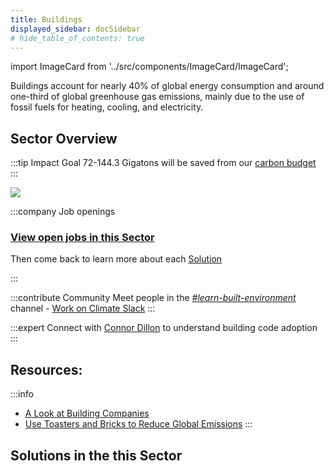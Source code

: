 ```yaml
---
title: Buildings
displayed_sidebar: docSidebar
# hide_table_of_contents: true
---
```

import ImageCard from '../src/components/ImageCard/ImageCard';

Buildings account for nearly 40% of global energy consumption and around one-third of global greenhouse gas emissions, mainly due to the use of fossil fuels for heating, cooling, and electricity. 

## Sector Overview

:::tip Impact Goal
72-144.3 Gigatons will be saved from our [carbon budget](/glossary/#carbon-budget)
:::

![](/../static/img/buildings.jpg)

:::company Job openings
### [View open jobs in this Sector](https://climatebase.org/jobs?l=&q=&sectors=Buildings&p=0&remote=false)

Then come back to learn more about each [Solution](#solutions-in-this-sector)

<!--This is the best strategy to accelerate your expertise as a top candidate-->
:::

:::contribute Community
Meet people in the *[#learn-built-environment](https://app.slack.com/client/T017M28BLSG/C033K3U1ZQR)* channel - [Work on Climate Slack](https://workonclimate.org)
:::

:::expert
Connect with [Connor Dillon](https://www.linkedin.com/in/connorjdillon/) to understand building code adoption
:::

## Resources:

:::info
- [A Look at Building Companies](https://www.climatedrift.com/p/a-look-at-building-companies?utm_source=%2Fsearch%2Finsulation&utm_medium=reader2)
- [Use Toasters and Bricks to Reduce Global Emissions](https://www.climatedrift.com/p/how-to-use-toasters-and-bricks-to)
:::

## Solutions in the this Sector

<div style={{ display: 'flex', flexWrap: 'wrap'}}>

  <ImageCard
  title="Alternative Refrigerants"
  description="Substitutes for traditional refrigerants with lower Global Warming Potential, reducing greenhouse gas emissions."
  imageUrl="/img/co2-refrigeration.jpg"
  linkUrl="../solution-alternative-refrigerants"
/>

  <ImageCard
    title="Biogas for Cooking"
    description="Use of biogas, produced from organic waste, as a clean and renewable cooking fuel."
    imageUrl="/img/biogas-for-cooking.jpg"
    linkUrl="../solution-biogas-for-cooking"
  />

  <ImageCard
    title="Building Automation Systems"
    description="Integrated technology controlling building operations for energy efficiency and occupant comfort."
    imageUrl="/img/building-automation.png"
    linkUrl="../solution-building-automation-systems"
  />

  <ImageCard
    title="Building Retrofitting"
    description="Process of upgrading existing buildings with energy-efficient measures to reduce energy consumption."
    imageUrl="/img/building-retrofitting.jpg"
    linkUrl="../solution-building-retrofitting"
  />

  <ImageCard
    title="Clean Cooking"
    description="Adoption of clean and efficient cooking technologies to reduce indoor air pollution and emissions."
    imageUrl="/img/clean-cooking.jpg"
    linkUrl="../solution-clean-cooking"
  />

  <ImageCard
    title="District Heating"
    description="Centralized heating systems that supply thermal energy to multiple buildings, increasing energy efficiency."
    imageUrl="/img/district-heating.jpg"
    linkUrl="../solution-district-heating"
  />

  <ImageCard
    title="Dynamic Glass"
    description="Smart glass technology that adapts its tint in response to changing environmental conditions, reducing energy use."
    imageUrl="/img/dynamic-glass.jpg"
    linkUrl="../solution-dynamic-glass"
  />

  <ImageCard
    title="Green and Cool Roofs"
    description="Roofing systems with vegetation or reflective materials to reduce heat absorption and energy consumption."
    imageUrl="/img/green-roofing.png"
    linkUrl="../solution-green-and-cool-roofs"
  />

  <ImageCard
    title="High-Efficiency Heat Pumps"
    description="Heat pumps that efficiently transfer heat between indoor and outdoor environments for heating and cooling."
    imageUrl="/img/high-efficiency-heat-pumps.png"
    linkUrl="../solution-high-efficiency-heat-pumps"
  />

  <ImageCard
    title="High-Performance Glass"
    description="Advanced glass technology that enhances insulation and energy efficiency in buildings."
    imageUrl="/img/high-performance-glass.png"
    linkUrl="../solution-high-performance-glass"
  />

  <ImageCard
    title="Insulation"
    description="Materials used to prevent heat loss or gain, improving energy efficiency in buildings."
    imageUrl="/img/insulation.jpg"
    linkUrl="../solution-insulation"
  />

  <ImageCard
    title="Low-Flow Fixtures"
    description="Water fixtures designed to reduce water consumption and promote efficient water use."
    imageUrl="/img/low-flow-fixtures.png"
    linkUrl="../solution-low-flow-fixtures"
  />

  <ImageCard
    title="Net Zero Buildings"
    description="Buildings designed to produce as much energy as they consume, achieving net-zero emissions."
    imageUrl="/img/net-zero-buildings.jpg"
    linkUrl="../solution-net-zero-buildings"
  />

  <ImageCard
    title="Refrigerant Management"
    description="Effective management and proper disposal of refrigerants to minimize emissions of potent greenhouse gases."
    imageUrl="/img/refrigerant-management.png"
    linkUrl="../solution-refrigerant-management"
  />

  <ImageCard
    title="Smart Thermostats"
    description="Thermostats equipped with intelligent controls for optimized heating and cooling, reducing energy waste."
    imageUrl="/img/smart-thermostats.webp"
    linkUrl="../solution-smart-thermostats"
  />

  <ImageCard
    title="Solar Hot Water"
    description="Utilization of solar energy to heat water for various applications, including domestic use and space heating."
    imageUrl="/img/solar-hot-water.webp"
    linkUrl="../solution-solar-hot-water"
  />

</div>


